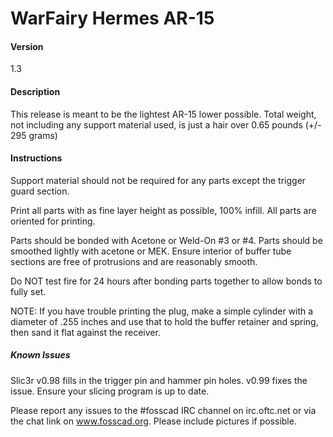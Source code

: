 # WarFairy Hermes AR-15

#### Version 
1.3

#### Description

This release is meant to be the lightest AR-15 lower possible. Total weight, not including any support material used, is just a hair over 0.65 pounds (+/- 295 grams)

#### Instructions

Support material should not be required for any parts except the trigger guard section.

Print all parts with as fine layer height as possible, 100% infill. All parts are oriented for printing. 

Parts should be bonded with Acetone or Weld-On #3 or #4. Parts should be smoothed lightly with acetone or MEK. Ensure interior of buffer tube sections are free of protrusions and are reasonably smooth. 

Do NOT test fire for 24 hours after bonding parts together to allow bonds to fully set.

NOTE: If you have trouble printing the plug, make a simple cylinder with a diameter of .255 inches and use that to hold the buffer retainer and spring, then sand it flat against the receiver.

##### Known Issues

Slic3r v0.98 fills in the trigger pin and hammer pin holes. v0.99 fixes the issue. Ensure your slicing program is up to date.

Please report any issues to the #fosscad IRC channel on irc.oftc.net or via the chat link on www.fosscad.org. Please include pictures if possible.
